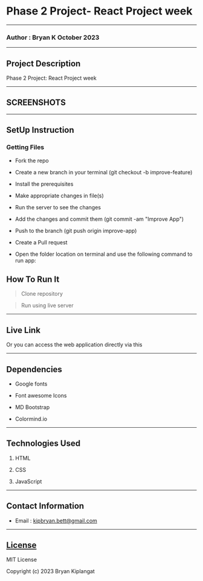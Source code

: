 # Phase 2 Project- React Project week

*****

### Author : Bryan K October 2023

****

## Project Description

Phase 2 Project: React Project week

******

## SCREENSHOTS

********

## SetUp Instruction

### Getting Files

* Fork the repo

- Create a new branch in your terminal (git checkout -b improve-feature)

- Install the prerequisites

- Make appropriate changes in file(s)

- Run the server to see the changes

- Add the changes and commit them (git commit -am "Improve App")

- Push to the branch (git push origin improve-app)

- Create a Pull request

* Open the folder location on terminal and use the following command to run app:

  

## How To Run It

> Clone repository

  

> Run using live server

*****

## Live Link

Or you can access the web application directly via this []()

*****

## Dependencies

- Google fonts

- Font awesome Icons

- MD Bootstrap

- Colormind.io

*****

## Technologies Used

1. HTML

2. CSS

3. JavaScript

*****

## Contact Information

* Email : kipbryan.bett@gmail.com

*****

## [License](LICENSE)

MIT License

Copyright (c) 2023 Bryan Kiplangat